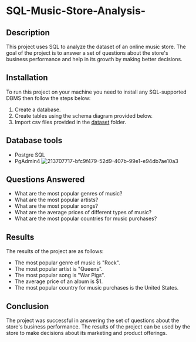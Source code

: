 # SQL-Music-Store-Analysis-
## Description 
This project uses SQL to analyze the dataset of an online music store. The goal of the project is to answer a set of questions about the store's business performance and help in its growth by making better decisions.
## Installation
To run this project on your machine you need to install any SQL-supported DBMS then follow the steps below:
1. Create a database.
2. Create tables using the schema diagram provided below.
3. Import csv files provided in the <a href="https://github.com/elisharon/SQL-Music-Store-Analysis-/blob/main/music%20store%20data.zip">dataset</a> folder.

## Database tools 

* Postgre SQL
* PgAdmin4
![213707717-bfc9f479-52d9-407b-99e1-e94db7ae10a3](https://github.com/elisharon/SQL-Music-Store-Analysis-/assets/158561982/011b338b-12f1-4947-954a-b7f050400038)


## Questions Answered

* What are the most popular genres of music?
* What are the most popular artists?
* What are the most popular songs?
* What are the average prices of different types of music?
* What are the most popular countries for music purchases?

## Results

The results of the project are as follows:

* The most popular genre of music is "Rock".
* The most popular artist is "Queens".
* The most popular song is "War Pigs".
* The average price of an album is $1.
* The most popular country for music purchases is the United States.


## Conclusion

The project was successful in answering the set of questions about the store's business performance. The results of the project can be used by the store to make decisions about its marketing and product offerings.
